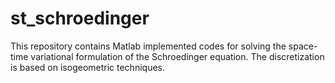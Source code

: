 # st_schroedinger
This repository contains Matlab implemented codes for solving the space-time variational formulation of the Schroedinger equation. The discretization is based on isogeometric techniques.
